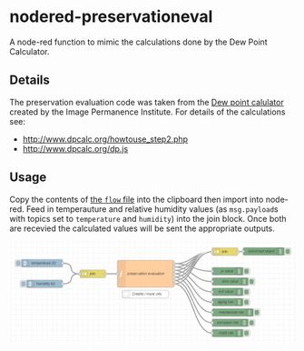 # nodered-preservationeval
A node-red function to mimic the calculations done by the Dew Point Calculator.

## Details
The preservation evaluation code was taken from the [Dew point calulator](http://www.dpcalc.org) created by the Image Permanence Institute. For details of the calculations see:
 - http://www.dpcalc.org/howtouse_step2.php
 - http://www.dpcalc.org/dp.js

## Usage
Copy the contents of [the `flow` file](/flow) into the clipboard then import into node-red. Feed in temperauture and relative humidity values (as `msg.payload`s with topics set to `temperature` and `humidity`) into the join block. Once both are recevied the calculated values will be sent the appropriate outputs.

![Example flow using preservation evaluation function](/flow.png)
